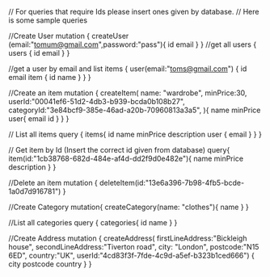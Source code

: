 // For queries that require Ids please insert ones given by database.
// Here is some sample queries


//Create User
mutation {
  createUser (email:"tomum@gmail.com",password:"pass"){
    id
    email
  }
}
//get all users
{
  users {
    id
    email
  }
}

//get a user by email and list items
{
  user(email:"toms@gmail.com") {
    id
    email
    item {
      id
      name
    }
  }
}

//Create an item
mutation {
  createItem(
    name: "wardrobe",
    minPrice:30,
    userId:"00041ef6-51d2-4db3-b939-bcda0b108b27",
    categoryId:"3e84bcf9-385e-46ad-a20b-70960813a3a5",
  ){
    name
    minPrice
    user{
      email
      id
    }
  }
}

// List all items
query {
  items{
    id
    name
    minPrice
    description
    user {
      email
    }
  }
}

// Get item by Id (Insert the correct id given from database)
query{
  item(id:"1cb38768-682d-484e-af4d-dd2f9d0e482e"){
    name
    minPrice
    description
  }
}

//Delete an item
mutation {
  deleteItem(id:"13e6a396-7b98-4fb5-bcde-1a0d7d916781")
}

//Create Category
mutation{
  createCategory(name: "clothes"){
    name
  }
}

//List all categories
query {
  categories{
    id
    name
  }
}

//Create Address
mutation {
  createAddress(
    firstLineAddress:"Bickleigh house", 
    secondLineAddress:"Tiverton road", 
    city: "London", 
    postcode:"N15 6ED", 
    country:"UK", 
    userId:"4cd83f3f-7fde-4c9d-a5ef-b323b1ced666")
    {
      city
      postcode
      country
    }
}

